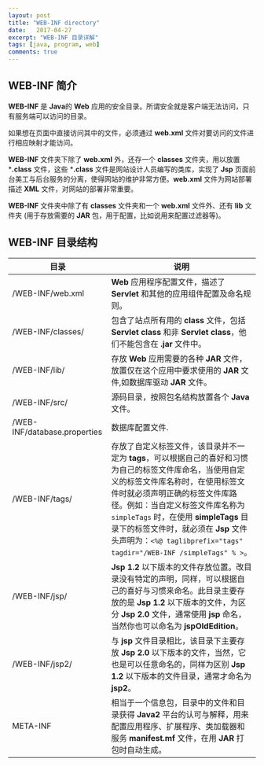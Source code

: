 ```yaml
---
layout: post
title: "WEB-INF directory"
date:   2017-04-27
excerpt: "WEB-INF 目录详解"
tags: [java, program, web]
comments: true
---
```


## WEB-INF 简介

**WEB-INF** 是 **Java**的 **Web** 应用的安全目录。所谓安全就是客户端无法访问，只有服务端可以访问的目录。

如果想在页面中直接访问其中的文件，必须通过 **web.xml** 文件对要访问的文件进行相应映射才能访问。

**WEB-INF** 文件夹下除了 **web.xml** 外，还存一个 **classes** 文件夹，用以放置 ***.class** 文件，这些 ***.class** 文件是网站设计人员编写的类库，实现了 **Jsp** 页面前台美工与后台服务的分离，使得网站的维护非常方便。**web.xml** 文件为网站部署描述 **XML**  文件，对网站的部署非常重要。

**WEB-INF** 文件夹中除了有 **classes** 文件夹和一个 **web.xml** 文件外、还有 **lib** 文件夹 (用于存放需要的 **JAR** 包，用于配置，比如说用来配置过滤器等)。

## WEB-INF 目录结构

| 目录                           | 说明                                       |
| ---------------------------- | ---------------------------------------- |
| /WEB-INF/web.xml             | **Web** 应用程序配置文件，描述了 **Servlet** 和其他的应用组件配置及命名规则。 |
| /WEB-INF/classes/            | 包含了站点所有用的 **class** 文件，包括 **Servlet class** 和非 **Servlet class**，他们不能包含在 **.jar** 文件中。 |
| /WEB-INF/lib/                | 存放 **Web** 应用需要的各种 **JAR** 文件，放置仅在这个应用中要求使用的 **JAR** 文件,如数据库驱动 **JAR** 文件。 |
| /WEB-INF/src/                | 源码目录，按照包名结构放置各个 **Java** 文件。             |
| /WEB-INF/database.properties | 数据库配置文件.                                 |
| /WEB-INF/tags/               | 存放了自定义标签文件，该目录并不一定为 **tags**，可以根据自己的喜好和习惯为自己的标签文件库命名，当使用自定义的标签文件库名称时，在使用标签文件时就必须声明正确的标签文件库路径。例如：当自定义标签文件库名称为 `simpleTags` 时，在使用 **simpleTags** 目录下的标签文件时，就必须在 **Jsp** 文件头声明为：`<%@ taglibprefix="tags" tagdir="/WEB-INF /simpleTags" % >`。 |
| /WEB-INF/jsp/                | **Jsp 1.2** 以下版本的文件存放位置。改目录没有特定的声明，同样，可以根据自己的喜好与习惯来命名。此目录主要存放的是 **Jsp 1.2** 以下版本的文件，为区分 **Jsp 2.0** 文件，通常使用 **jsp** 命名，当然你也可以命名为 **jspOldEdition**。 |
| /WEB-INF/jsp2/               | 与 **jsp** 文件目录相比，该目录下主要存放 **Jsp 2.0** 以下版本的文件，当然，它也是可以任意命名的，同样为区别 **Jsp 1.2** 以下版本的文件目录，通常才命名为 **jsp2**。 |
| META-INF                     | 相当于一个信息包，目录中的文件和目录获得 **Java2** 平台的认可与解释，用来配置应用程序、扩展程序、类加载器和服务 **manifest.mf** 文件，在用 **JAR** 打包时自动生成。 |

